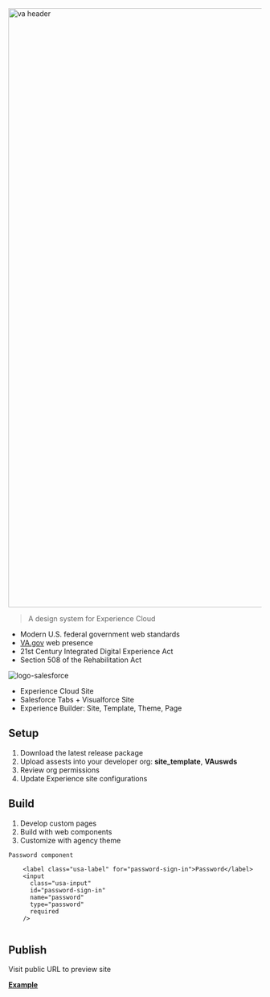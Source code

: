 <img width="1191" alt="va header" src="https://user-images.githubusercontent.com/104940944/171872105-9676d357-4a29-4427-9dfa-4f4d846f75be.png">

> A design system for Experience Cloud
* Modern U.S. federal government web standards
* [VA.gov](https://www.va.gov/) web presence
* 21st Century Integrated Digital Experience Act
* Section 508 of the Rehabilitation Act

![logo-salesforce](https://user-images.githubusercontent.com/104940944/171901032-58174dd2-25b2-4208-a256-1e7e06e440ed.svg)
* Experience Cloud Site
* Salesforce Tabs + Visualforce Site
* Experience Builder: Site, Template, Theme, Page

## Setup
1. Download the latest release package
2. Upload assests into your developer org: **site_template**, **VAuswds**
3. Review org permissions
4. Update Experience site configurations

## Build
1. Develop custom pages
2. Build with web components
3. Customize with agency theme

```
Password component

    <label class="usa-label" for="password-sign-in">Password</label>
    <input
      class="usa-input"
      id="password-sign-in"
      name="password"
      type="password"
      required
    />
    
```


## Publish
Visit public URL to preview site

**[Example](https://ccidev-vacommunity.cs133.force.com/ccisubmissionportal)**
